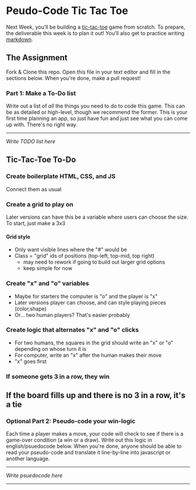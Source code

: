 # Peudo-Code Tic Tac Toe

Next Week, you'll be building a [tic-tac-toe](https://en.wikipedia.org/wiki/Tic-tac-toe) game from scratch. To prepare, the deliverable this week is to plan it out! You'll also get to practice writing [markdown](https://guides.github.com/features/mastering-markdown/).

## The Assignment

Fork & Clone this repo. Open this file in your text editor and fill in the sections below. When you're done, make a pull request!

### Part 1: Make a To-Do list

Write out a list of *all* the things you need to do to code this game. This can be as detailed or high-level, though we recommend the former. This is your first time planning an app, so just have fun and just see what you can come up with. There's no right way.

---

*Write TODO list here*

## Tic-Tac-Toe To-Do

### Create boilerplate HTML, CSS, and JS
Connect them as usual
### Create a grid to play on
Later versions can have this be a variable where users can choose the size. To start, just make a 3x3
#### Grid style
- Only want visible lines where the "#" would be
- Class = "grid" ids of positions (top-left, top-mid, top right)
    - may need to rework if going to build out larger grid options
    - keep simple for now

### Create "x" and "o" variables
- Maybe for starters the computer is "o" and the player is "x"
- Later versions player can choose, and can style playing pieces (color,shape)
- Or... two human players? That's easier probably

### Create logic that alternates "x" and "o" clicks
- For two humans, the squares in the grid should write an "x" or "o" depending on whose turn it is
- For computer, write an "x" after the human makes their move
- "x" goes first

### If someone gets 3 in a row, they win
If the board fills up and there is no 3 in a row, it's a tie
---

### Optional Part 2: Pseudo-code your win-logic

Each time a player makes a move, your code will check to see if there is a game-over condition (a win or a draw). Write out this logic in english/psuedocode below. When you're done, anyone should be able to read your pseudo-code and translate it line-by-line into javascript or another language.

---

*Write psuedocode here*

---
